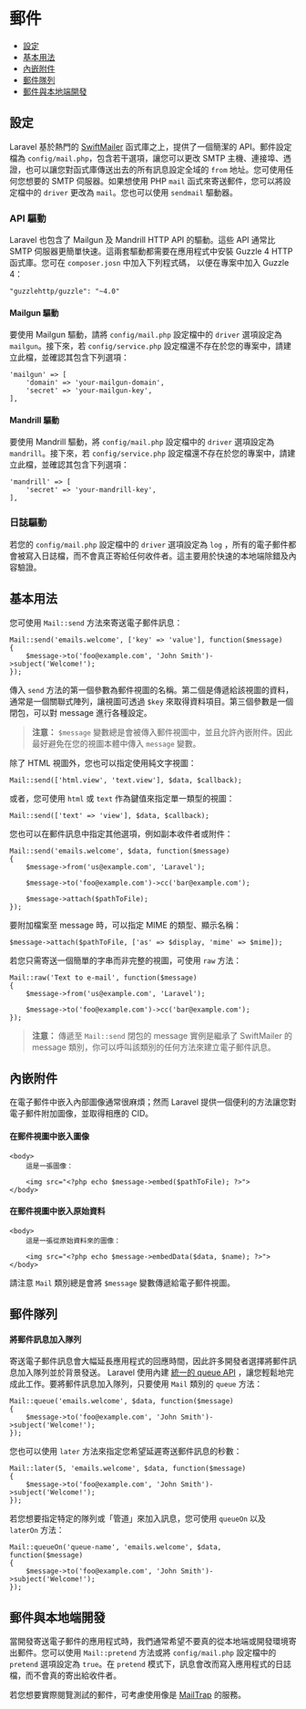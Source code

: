 # 郵件

- [設定](#configuration)
- [基本用法](#basic-usage)
- [內嵌附件](#embedding-inline-attachments)
- [郵件隊列](#queueing-mail)
- [郵件與本地端開發](#mail-and-local-development)

<a name="configuration"></a>
## 設定

Laravel 基於熱門的 [SwiftMailer](http://swiftmailer.org) 函式庫之上，提供了一個簡潔的 API。郵件設定檔為 `config/mail.php`，包含若干選項，讓您可以更改 SMTP  主機、連接埠、遤證，也可以讓您對函式庫傳送出去的所有訊息設定全域的 `from` 地址。您可使用任何您想要的 SMTP 伺服器。如果想使用 PHP `mail` 函式來寄送郵件，您可以將設定檔中的 `driver` 更改為 `mail`。您也可以使用 `sendmail`  驅動器。

### API 驅動

Laravel 也包含了 Mailgun 及 Mandrill HTTP API 的驅動。這些 API 通常比 SMTP  伺服器更簡單快速。這兩套驅動都需要在應用程式中安裝 Guzzle 4 HTTP 函式庫。您可在 `composer.josn` 中加入下列程式碼， 以便在專案中加入 Guzzle 4：

	"guzzlehttp/guzzle": "~4.0"

#### Mailgun 驅動

要使用 Mailgun 驅動，請將 `config/mail.php` 設定檔中的 `driver` 選項設定為 `mailgun`。接下來，若 `config/service.php` 設定檔還不存在於您的專案中，請建立此檔，並確認其包含下列選項：

	'mailgun' => [
		'domain' => 'your-mailgun-domain',
		'secret' => 'your-mailgun-key',
	],

#### Mandrill 驅動

要使用 Mandrill 驅動，將 `config/mail.php` 設定檔中的 `driver` 選項設定為 `mandrill`。接下來，若 `config/service.php` 設定檔還不存在於您的專案中，請建立此檔，並確認其包含下列選項：

	'mandrill' => [
		'secret' => 'your-mandrill-key',
	],

### 日誌驅動

若您的 `config/mail.php` 設定檔中的 `driver` 選項設定為 `log` ，所有的電子郵件都會被寫入日誌檔，而不會真正寄給任何收件者。這主要用於快速的本地端除錯及內容驗證。

<a name="basic-usage"></a>
## 基本用法

您可使用 `Mail::send` 方法來寄送電子郵件訊息：

	Mail::send('emails.welcome', ['key' => 'value'], function($message)
	{
		$message->to('foo@example.com', 'John Smith')->subject('Welcome!');
	});

傳入 `send` 方法的第一個參數為郵件視圖的名稱。第二個是傳遞給該視圖的資料，通常是一個關聯式陣列，讓視圖可透過 `$key` 來取得資料項目。第三個參數是一個閉包，可以對 message 進行各種設定。

> **注意：** `$message` 變數總是會被傳入郵件視圖中，並且允許內嵌附件。因此最好避免在您的視圖本體中傳入 `message` 變數。 

除了 HTML 視圖外，您也可以指定使用純文字視圖：

	Mail::send(['html.view', 'text.view'], $data, $callback);

或者，您可使用 `html` 或 `text` 作為鍵值來指定單一類型的視圖：

	Mail::send(['text' => 'view'], $data, $callback);

您也可以在郵件訊息中指定其他選項，例如副本收件者或附件：

	Mail::send('emails.welcome', $data, function($message)
	{
		$message->from('us@example.com', 'Laravel');

		$message->to('foo@example.com')->cc('bar@example.com');

		$message->attach($pathToFile);
	});

要附加檔案至 message 時，可以指定 MIME 的類型、顯示名稱：

	$message->attach($pathToFile, ['as' => $display, 'mime' => $mime]);

若您只需寄送一個簡單的字串而非完整的視圖，可使用 `raw` 方法：

	Mail::raw('Text to e-mail', function($message)
	{
		$message->from('us@example.com', 'Laravel');

		$message->to('foo@example.com')->cc('bar@example.com');
	});

> **注意：** 傳遞至 `Mail::send` 閉包的 message 實例是繼承了 SwiftMailer 的 message  類別，你可以呼叫該類別的任何方法來建立電子郵件訊息。

<a name="embedding-inline-attachments"></a>
## 內嵌附件

在電子郵件中嵌入內部圖像通常很麻煩；然而 Laravel 提供一個便利的方法讓您對電子郵件附加圖像，並取得相應的 CID。

#### 在郵件視圖中嵌入圖像

	<body>
		這是一張圖像：

		<img src="<?php echo $message->embed($pathToFile); ?>">
	</body>

#### 在郵件視圖中嵌入原始資料

	<body>
		這是一張從原始資料來的圖像：

		<img src="<?php echo $message->embedData($data, $name); ?>">
	</body>

請注意 `Mail` 類別總是會將 `$message` 變數傳遞給電子郵件視圖。

<a name="queueing-mail"></a>
## 郵件隊列

#### 將郵件訊息加入隊列

寄送電子郵件訊息會大幅延長應用程式的回應時間，因此許多開發者選擇將郵件訊息加入隊列並於背景發送。 Laravel  使用內建 [統一的 queue API](/docs/5.0/queues) ，讓您輕鬆地完成此工作。要將郵件訊息加入隊列，只要使用 `Mail` 類別的 `queue` 方法：

	Mail::queue('emails.welcome', $data, function($message)
	{
		$message->to('foo@example.com', 'John Smith')->subject('Welcome!');
	});

您也可以使用 `later` 方法來指定您希望延遲寄送郵件訊息的秒數：

	Mail::later(5, 'emails.welcome', $data, function($message)
	{
		$message->to('foo@example.com', 'John Smith')->subject('Welcome!');
	});

若您想要指定特定的隊列或「管道」來加入訊息，您可使用 `queueOn` 以及 `laterOn` 方法：

	Mail::queueOn('queue-name', 'emails.welcome', $data, function($message)
	{
		$message->to('foo@example.com', 'John Smith')->subject('Welcome!');
	});

<a name="mail-and-local-development"></a>
## 郵件與本地端開發

當開發寄送電子郵件的應用程式時，我們通常希望不要真的從本地端或開發環境寄出郵件。您可以使用 `Mail::pretend` 方法或將 `config/mail.php` 設定檔中的 `pretend` 選項設定為 `true`。在 `pretend`  模式下，訊息會改而寫入應用程式的日誌檔，而不會真的寄出給收件者。

若您想要實際閱覽測試的郵件，可考慮使用像是 [MailTrap](https://mailtrap.io) 的服務。
